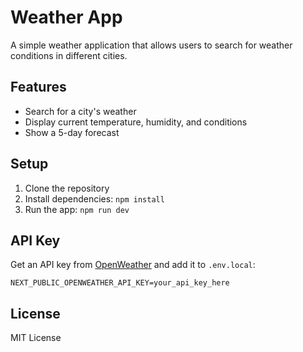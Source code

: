 # Weather App

A simple weather application that allows users to search for weather conditions in different cities.

## Features
- Search for a city's weather
- Display current temperature, humidity, and conditions
- Show a 5-day forecast

## Setup
1. Clone the repository
2. Install dependencies: `npm install`
3. Run the app: `npm run dev`

## API Key
Get an API key from [OpenWeather](https://openweathermap.org/api) and add it to `.env.local`:
```
NEXT_PUBLIC_OPENWEATHER_API_KEY=your_api_key_here
```

## License
MIT License

